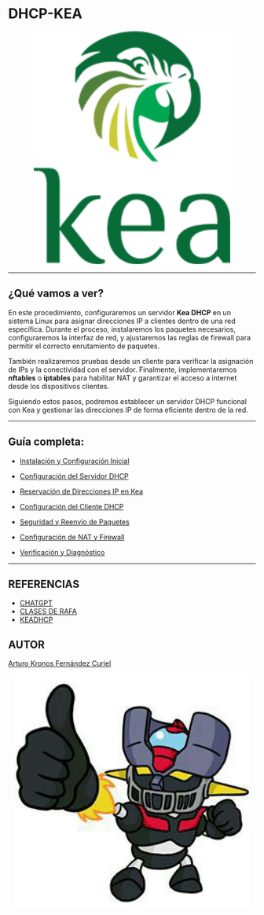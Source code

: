 # DHCP-KEA

<p align="center">
  <img src="img/kea-logo-200.png" alt="img" width="400px">
</p>

***
## ¿Qué vamos a ver?

En este procedimiento, configuraremos un servidor **Kea DHCP** en un sistema Linux para asignar direcciones IP a clientes dentro de una red específica. Durante el proceso, instalaremos los paquetes necesarios, configuraremos la interfaz de red, y ajustaremos las reglas de firewall para permitir el correcto enrutamiento de paquetes.  

También realizaremos pruebas desde un cliente para verificar la asignación de IPs y la conectividad con el servidor. Finalmente, implementaremos **nftables** o **iptables** para habilitar NAT y garantizar el acceso a internet desde los dispositivos clientes.  

Siguiendo estos pasos, podremos establecer un servidor DHCP funcional con Kea y gestionar las direcciones IP de forma eficiente dentro de la red.
***
## Guía completa: 

- [Instalación y Configuración Inicial](1.md)

- [Configuración del Servidor DHCP](2.md)

- [Reservación de Direcciones IP en Kea](3.md)

- [Configuración del Cliente DHCP](4.md)

- [Seguridad y Reenvío de Paquetes](5.md)

- [Configuración de NAT y Firewall](6.md)

- [Verificación y Diagnóstico](7.md)
***

## REFERENCIAS

- [CHATGPT](https://www.chatgpt.com)
- [CLASES DE RAFA ](https://blogsaverroes.juntadeandalucia.es/iesrodrigocaro/)
- [KEADHCP](https://elpuig.xeill.net/Members/vcarceler/articulos/dhcp-con-kea)

## AUTOR

[Arturo Kronos Fernández Curiel ](https://github.com/ArturoKronos)

<p align="center">
  <img src="img/maz.jpg" alt="maz">
</p>


